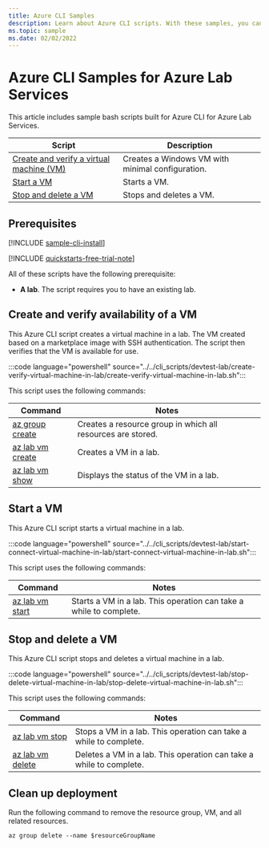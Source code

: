 ```yaml
---
title: Azure CLI Samples
description: Learn about Azure CLI scripts. With these samples, you can create a virtual machine and then start, stop, and delete it in Azure Lab Services.
ms.topic: sample
ms.date: 02/02/2022
---
```


# Azure CLI Samples for Azure Lab Services

This article includes sample bash scripts built for Azure CLI for Azure Lab Services.

| Script | Description |
|---|---|
| [Create and verify a virtual machine (VM)](#create-and-verify-availability-of-a-vm) | Creates a Windows VM with minimal configuration. |
| [Start a VM](#start-a-vm) | Starts a VM. |
| [Stop and delete a VM](#stop-and-delete-a-vm) | Stops and deletes a VM. |

## Prerequisites

[!INCLUDE [sample-cli-install](../../includes/sample-cli-install.md)]

[!INCLUDE [quickstarts-free-trial-note](../../includes/quickstarts-free-trial-note.md)]

All of these scripts have the following prerequisite:

- **A lab**. The script requires you to have an existing lab.

## Create and verify availability of a VM

This Azure CLI script creates a virtual machine in a lab.
The VM created based on a marketplace image with SSH authentication.
The script then verifies that the VM is available for use.

:::code language="powershell" source="../../cli_scripts/devtest-lab/create-verify-virtual-machine-in-lab/create-verify-virtual-machine-in-lab.sh":::

This script uses the following commands:

| Command | Notes |
|---|---|
| [az group create](/cli/azure/group#az_group_create) | Creates a resource group in which all resources are stored. |
| [az lab vm create](/cli/azure/lab/vm#az_lab_vm_create) | Creates a VM in a lab. |
| [az lab vm show](/cli/azure/lab/vm#az_lab_vm_show) | Displays the status of the VM in a lab. |

## Start a VM

This Azure CLI script starts a virtual machine in a lab.

:::code language="powershell" source="../../cli_scripts/devtest-lab/start-connect-virtual-machine-in-lab/start-connect-virtual-machine-in-lab.sh":::

This script uses the following commands:

| Command | Notes |
|---|---|
| [az lab vm start](/cli/azure/lab/vm#az_lab_vm_start) | Starts a VM in a lab. This operation can take a while to complete. |

## Stop and delete a VM

This Azure CLI script stops and deletes a virtual machine in a lab.

:::code language="powershell" source="../../cli_scripts/devtest-lab/stop-delete-virtual-machine-in-lab/stop-delete-virtual-machine-in-lab.sh":::

This script uses the following commands:

| Command | Notes |
|---|---|
| [az lab vm stop](/cli/azure/lab/vm#az_lab_vm_stop) | Stops a VM in a lab. This operation can take a while to complete. |
| [az lab vm delete](/cli/azure/lab/vm#az_lab_vm_delete) | Deletes a VM in a lab. This operation can take a while to complete. |

## Clean up deployment

Run the following command to remove the resource group, VM, and all related resources.

```azurecli
az group delete --name $resourceGroupName
```
